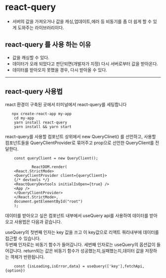 
# react-query
* 서버의 값을 가져오거나 값을 캐싱,업데이트,에러 등 비동기를 좀 더 쉽게 할 수 있게 도와주는 라이브러리이다.
## react-query 를 사용 하는 이유
* 값을 캐싱할 수 있다.
* 데이터가 오래 되었다고 판단되면(개발자가 지정) 다시 서버로부터 값을 받아온다.
* 데이터를 받아오지 못했을 경우, 다시 받아올 수 있다.



---
## react-query 사용법

react 환경이 구축된 곳에서 터미널에서 react-query를 세팅합니다

       npx create-react-app my-app
        cd my-app
        yarn install react-query
        yarn install && yarn start
        

react-query를 사용할 컴포넌트 상위에서 new QueryClinet() 를 선언하고,
사용할 컴포넌트들을 QueryClientProvider로 묶어주고 prop으로 선언한 QueryClient를 전달한다.

        const queryClient = new QueryClient();

                ReactDOM.render(
        <React.StrictMode>
        <QueryClientProvider client={queryClient}>
        {/* devtools */}
        <ReactQueryDevtools initialIsOpen={true} />
        <App />
        </QueryClientProvider>
        </React.StrictMode>,
        document.getElementById("root")
        );


데이터를 받아오고 싶은 컴포넌트 내부에서 useQuery api를 사용하여 데이터를 받아오고 사용법은 다음과 같습니다.

useQuery의 첫번째 인자는 key 값을 쓰고 이 key값으로 리액트 쿼리내부에 데이터를 접근할 수 있습니다.  
두번째 인자로는 비동기 함수가 들어갑니다.
세번째 인자로는 useQuery의 옵션값이 들어갑니다.
return되는 값은 비동기 함수가 성공했는지,실패했는지,데이터 값을 저장하는 객체가 반환됩니다.

        const {isLoading,isError,data} = useQuery(['key'],fetchApi,{option})



    
